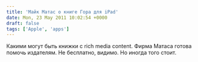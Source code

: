 ```yaml
---
title: 'Майк Матас о книге Гора для iPad'
date: Mon, 23 May 2011 10:02:54 +0000
draft: false
tags: ['Apple', 'apps']
--- 
```


Какими могут быть книжки с rich media content. Фирма Матаса готова помочь издателям. Не бесплатно, видимо. Но иногда того стоит.